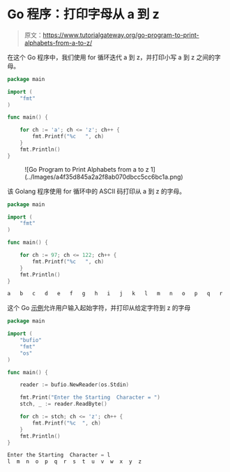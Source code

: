 # Go 程序：打印字母从 a 到 z

> 原文：<https://www.tutorialgateway.org/go-program-to-print-alphabets-from-a-to-z/>

在这个 Go 程序中，我们使用 for 循环迭代 a 到 z，并打印小写 a 到 z 之间的字母。

```go
package main

import (
    "fmt"
)

func main() {

    for ch := 'a'; ch <= 'z'; ch++ {
        fmt.Printf("%c   ", ch)
    }
    fmt.Println()
}
```

<figure class="wp-block-image size-large">![Go Program to Print Alphabets from a to z 1](../Images/a4f35d845a2a2f8ab070dbcc5cc6bc1a.png)</figure>

该 Golang 程序使用 for 循环中的 ASCII 码打印从 a 到 z 的字母。

```go
package main

import (
    "fmt"
)

func main() {

    for ch := 97; ch <= 122; ch++ {
        fmt.Printf("%c   ", ch)
    }
    fmt.Println()
}
```

```go
a   b   c   d   e   f   g   h   i   j   k   l   m   n   o   p   q   r   s   t   u   v   w   x   y   z 
```

这个 Go [示例](https://www.tutorialgateway.org/go-programs/)允许用户输入起始字符，并打印从给定字符到 z 的字母

```go
package main

import (
    "bufio"
    "fmt"
    "os"
)

func main() {

    reader := bufio.NewReader(os.Stdin)

    fmt.Print("Enter the Starting  Character = ")
    stch, _ := reader.ReadByte()

    for ch := stch; ch <= 'z'; ch++ {
        fmt.Printf("%c  ", ch)
    }
    fmt.Println()
}
```

```go
Enter the Starting  Character = l
l  m  n  o  p  q  r  s  t  u  v  w  x  y  z 
```
